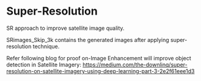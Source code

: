 # Super-Resolution
SR approach to improve satellite image quality.

SRimages_Skip_3k contains the generated images after applying super-resolution technique.

Refer following blog for proof on-Image Enhancement will improve object detection in Satellite Imagery:
https://medium.com/the-downlinq/super-resolution-on-satellite-imagery-using-deep-learning-part-3-2e2f61eee1d3



